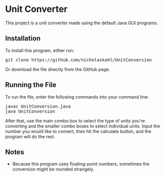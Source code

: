 <h1>Unit Converter</h1>

<p>This project is a unit converter made using the default Java GUI programs.</p>

<h2>Installation</h2>
<p>To install this program, either run:</p>
<pre>git clone https://github.com/nicholaskohl/UnitConversion</pre>
<p>Or download the file directly from the GitHub page.</p>

<h2>Running the File</h2>
<p>To run the file, enter the following commands into your command line:</p>
<pre>
javac UnitConversion.java
java UnitConversion
</pre>
<p>After that, use the main combo box to select the type of units you're converting and the smaller combo boxes to select individual units. Input the number you would like to convert, then hit the calculate button, and the program will do the rest.</p>

<h2>Notes</h2>
<ul>
<li>Because this program uses floating-point numbers, sometimes the conversion might be rounded strangely.</li>
</ul>
